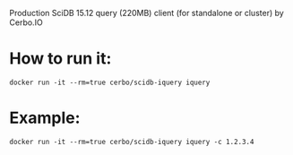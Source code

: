 Production SciDB 15.12 query (220MB) client (for standalone or cluster) by Cerbo.IO

# How to run it:
```
docker run -it --rm=true cerbo/scidb-iquery iquery
```

# Example:
```
docker run -it --rm=true cerbo/scidb-iquery iquery -c 1.2.3.4
```
